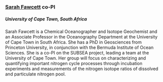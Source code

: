 ### [**Sarah Fawcett**](https://www.uct-mbl.co.za) co-PI
##### University of Cape Town, South Africa

Sarah Fawcett is a Chemical Oceanographer and Isotope Geochemist and an Associate Professor in the Oceanography Department at the University of Cape Town in South Africa. She has a PhD in Geosciences from Princeton University, in conjunction with the Bermuda Institute of Ocean Sciences. She is a co-PI on the SUBSEA project, leading a team at the University of Cape Town. Her group will focus on characterizing and quantifying important nitrogen cycle processes through incubation experiments and measurements of the nitrogen isotope ratios of dissolved and particulate nitrogen pool.